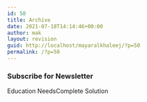 ```yaml
---
id: 50
title: Archive
date: 2021-07-18T14:14:46+00:00
author: mak
layout: revision
guid: http://localhost/mayaralkhaleej/?p=50
permalink: /?p=50
---
```

### Subscribe for Newsletter  


Education NeedsComplete Solution